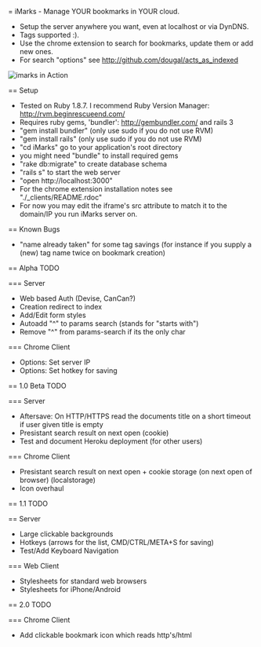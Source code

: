 = iMarks - Manage YOUR bookmarks in YOUR cloud.
* Setup the server anywhere you want, even at localhost or via DynDNS.
* Tags supported :).
* Use the chrome extension to search for bookmarks, update them or add new ones.
* For search "options" see http://github.com/dougal/acts_as_indexed



![imarks in Action](http://img340.imageshack.us/img340/3368/imarks.jpg)



== Setup
* Tested on Ruby 1.8.7. I recommend Ruby Version Manager: http://rvm.beginrescueend.com/ 
* Requires ruby gems, 'bundler': http://gembundler.com/ and rails 3
* "gem install bundler" (only use sudo if you do not use RVM)
* "gem install rails" (only use sudo if you do not use RVM)
* "cd iMarks" go to your application's root directory
* you might need "bundle" to install required gems
* "rake db:migrate" to create database schema
* "rails s" to start the web server
* "open http://localhost:3000"
* For the chrome extension installation notes see "./_clients/README.rdoc"
* For now you may edit the iframe's src attribute to match it to the domain/IP you run iMarks server on.



== Known Bugs
* "name already taken" for some tag savings (for instance if you supply a (new) tag name twice on bookmark creation)



== Alpha TODO

=== Server
* Web based Auth (Devise, CanCan?)
* Creation redirect to index
* Add/Edit form styles
* Autoadd "^" to params search (stands for "starts with")
* Remove "^" from params-search if its the only char

=== Chrome Client
* Options: Set server IP
* Options: Set hotkey for saving



== 1.0 Beta TODO 

=== Server
* Aftersave: On HTTP/HTTPS read the documents title on a short timeout if user given title is empty
* Presistant search result on next open (cookie)
* Test and document Heroku deployment (for other users)

=== Chrome Client
* Presistant search result on next open + cookie storage (on next open of browser) (localstorage)
* Icon overhaul



== 1.1 TODO

== Server
* Large clickable backgrounds
* Hotkeys (arrows for the list, CMD/CTRL/META+S for saving)
* Test/Add Keyboard Navigation

=== Web Client
* Stylesheets for standard web browsers
* Stylesheets for iPhone/Android



== 2.0 TODO

=== Chrome Client
* Add clickable bookmark icon which reads http's/html <title> and applys this (optional) title to the bookmark. Copy chromes bookmark icon funcionality, add tags field.
* Option: disable Chromes internal bookmark star
* Autocompletion for tags
* Change icon depending on if the server is reachable
* Tags: Max 50 per Bookmark 
* Tags: Case in-sensitive "find", case sensitive create/update (e.g. "overwrite")

=== Server
* Tags: Plural/singluar in-sensitive "find", update to whatever is specified

== 3.0 TODO

=== Safari Client
* :-)

=== Firefox Client
* :-)



== Future thoughts and ideas?!
* Add optional description field
* AJAX navigation
* Tags: Manage tags - rename tags, merge togather tags
* Categorisation
  * Bookmark referencing bookmarks (like Also see: and Similiar:) (Bookmark HABTM Bookmark)
  * Bookmark categories/collections (Like Tags)
  * Tags: Inverted Search - Tag as the main model, Bookmarks as dependencies
  * Tags as a tree: http://www.example.com /w tags: Example, Dummy and http://127.0.0.1 /w tags: Dummy, Localhost (also see acts_as_nested_set)
  * Advanced search by filtering tag tree - Closed:

	[+] Dummy
	[+] Example
	[+] Localhost
	
  * Advanced search by filtering tag tree - Fully expanded:
	
	[-] Dummy
	     - http://www.example.com
	     - http://127.0.0.1
	    [-] Example
	         - http://www.example.com
	    [-] Localhost
	         - http://127.0.0.1
	[-] Example
	     - http://www.example.com
	    [-] Dummy
	         - http://www.example.com
	[-] Localhost
	     - http://127.0.0.1
	    [-] Dummy
	        - http://127.0.0.1




= License
* iMarks is licensed under a Creative Commons Attribution-NonCommercial-ShareAlike 3.0 Unported License. See: http://creativecommons.org/licenses/by-nc-sa/3.0/
* Permissions beyond the scope of this license may be available at http://github.com/ionas.
* iMarks License might change to something like GPL3 or like GPL3 with a non military clause (GPL incompatible), not sure yet.
* Contains source code which is licensed under multiple open source licenses like MIT/BSD/GPL.